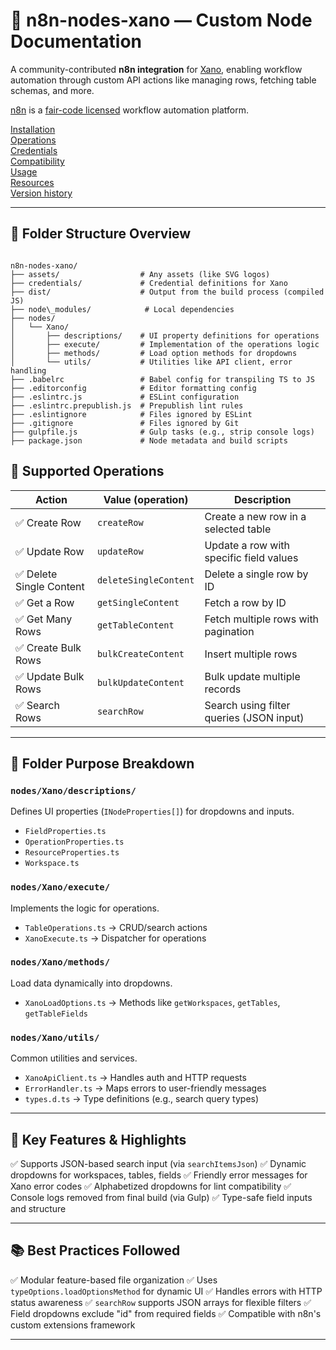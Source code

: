 # 📘 n8n-nodes-xano — Custom Node Documentation

A community-contributed **n8n integration** for [Xano](https://www.xano.com/), enabling workflow automation through custom API actions like managing rows, fetching table schemas, and more.

[n8n](https://n8n.io/) is a [fair-code licensed](https://docs.n8n.io/reference/license/) workflow automation platform.

[Installation](#installation)  
[Operations](#supported_operations)  
[Credentials](#credentials)  <!-- delete if no auth needed -->  
[Compatibility](#compatibility)  
[Usage](#usage)  <!-- delete if not using this section -->  
[Resources](#resources)  
[Version history](#version-history)  <!-- delete if not using this section -->  

---

## 📁 Folder Structure Overview

```

n8n-nodes-xano/
├── assets/                  # Any assets (like SVG logos)
├── credentials/             # Credential definitions for Xano
├── dist/                    # Output from the build process (compiled JS)
├── node\_modules/            # Local dependencies
├── nodes/
│   └── Xano/
│       ├── descriptions/    # UI property definitions for operations
│       ├── execute/         # Implementation of the operations logic
│       ├── methods/         # Load option methods for dropdowns
│       └── utils/           # Utilities like API client, error handling
├── .babelrc                 # Babel config for transpiling TS to JS
├── .editorconfig            # Editor formatting config
├── .eslintrc.js             # ESLint configuration
├── .eslintrc.prepublish.js  # Prepublish lint rules
├── .eslintignore            # Files ignored by ESLint
├── .gitignore               # Files ignored by Git
├── gulpfile.js              # Gulp tasks (e.g., strip console logs)
├── package.json             # Node metadata and build scripts

```

## 🔧 Supported Operations

| Action                   | Value (operation)     | Description                              |
| ------------------------ | --------------------- | ---------------------------------------- |
| ✅ Create Row            | `createRow`           | Create a new row in a selected table     |
| ✅ Update Row            | `updateRow`           | Update a row with specific field values  |
| ✅ Delete Single Content | `deleteSingleContent` | Delete a single row by ID                |
| ✅ Get a Row             | `getSingleContent`    | Fetch a row by ID                        |
| ✅ Get Many Rows         | `getTableContent`     | Fetch multiple rows with pagination      |
| ✅ Create Bulk Rows      | `bulkCreateContent`   | Insert multiple rows                     |
| ✅ Update Bulk Rows      | `bulkUpdateContent`   | Bulk update multiple records             |
| ✅ Search Rows           | `searchRow`           | Search using filter queries (JSON input) |

---

## 🧱 Folder Purpose Breakdown

### `nodes/Xano/descriptions/`

Defines UI properties (`INodeProperties[]`) for dropdowns and inputs.

- `FieldProperties.ts`
- `OperationProperties.ts`
- `ResourceProperties.ts`
- `Workspace.ts`

### `nodes/Xano/execute/`

Implements the logic for operations.

- `TableOperations.ts` → CRUD/search actions
- `XanoExecute.ts` → Dispatcher for operations

### `nodes/Xano/methods/`

Load data dynamically into dropdowns.

- `XanoLoadOptions.ts` → Methods like `getWorkspaces`, `getTables`, `getTableFields`

### `nodes/Xano/utils/`

Common utilities and services.

- `XanoApiClient.ts` → Handles auth and HTTP requests
- `ErrorHandler.ts` → Maps errors to user-friendly messages
- `types.d.ts` → Type definitions (e.g., search query types)

---

## 🔎 Key Features & Highlights

✅ Supports JSON-based search input (via `searchItemsJson`)
✅ Dynamic dropdowns for workspaces, tables, fields
✅ Friendly error messages for Xano error codes
✅ Alphabetized dropdowns for lint compatibility
✅ Console logs removed from final build (via Gulp)
✅ Type-safe field inputs and structure

---

## 📚 Best Practices Followed

✅ Modular feature-based file organization
✅ Uses `typeOptions.loadOptionsMethod` for dynamic UI
✅ Handles errors with HTTP status awareness
✅ `searchRow` supports JSON arrays for flexible filters
✅ Field dropdowns exclude "id" from required fields
✅ Compatible with n8n's custom extensions framework

---
